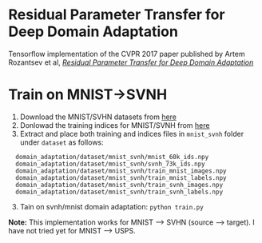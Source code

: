 # Residual Parameter Transfer for Deep Domain Adaptation
Tensorflow implementation of the CVPR 2017 paper published by Artem Rozantsev et al, *[Residual Parameter Transfer for Deep Domain Adaptation](https://arxiv.org/abs/1711.07714)*

# Train on MNIST->SVNH
1. Download the MNIST/SVHN datasets from [here](https://www.dropbox.com/s/wanwuhh1cwf6krs/mnist_svhn.zip?dl=0)
2. Donlowad the training indices for MNIST/SVNH from [here](https://drive.google.com/drive/folders/1N5VQ8ry-tHr53cXjeBzlPifCcMN1VCsb?usp=sharing)
2. Extract and place both training and indices files in `mnist_svnh` folder under `dataset` as follows:
```
  domain_adaptation/dataset/mnist_svnh/mnist_60k_ids.npy
  domain_adaptation/dataset/mnist_svnh/svnh_73k_ids.npy
  domain_adaptation/dataset/mnist_svnh/train_mnist_images.npy
  domain_adaptation/dataset/mnist_svnh/train_mnist_labels.npy
  domain_adaptation/dataset/mnist_svnh/train_svnh_images.npy
  domain_adaptation/dataset/mnist_svnh/train_svnh_labels.npy
```
3. Tain on svnh/mnist domain adaptation: `python train.py`

**Note:** This implementation works for MNIST --> SVHN (source --> target). I have not tried yet for MNIST --> USPS.
